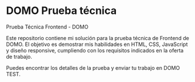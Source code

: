 # DOMO Prueba técnica

Prueba Técnica Frontend - DOMO

Este repositorio contiene mi solución para la prueba técnica de Frontend de DOMO. El objetivo es demostrar mis habilidades en HTML, CSS, JavaScript y diseño responsive, cumpliendo con los requisitos indicados en la oferta de trabajo.

Puedes encontrar los detalles de la prueba y enviar tu trabajo en DOMO TEST.
